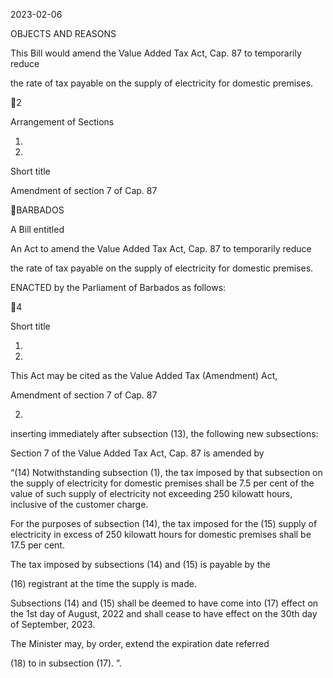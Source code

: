 2023-02-06

OBJECTS AND REASONS

This Bill would amend the Value Added Tax Act, Cap. 87 to temporarily reduce

the rate of tax payable on the supply of electricity for domestic premises.

2

Arrangement of Sections

1.

2.

Short title

Amendment of section 7 of Cap. 87

BARBADOS

A Bill entitled

An Act to amend the Value Added Tax Act, Cap. 87 to temporarily reduce

the rate of tax payable on the supply of electricity for domestic premises.

ENACTED by the Parliament of Barbados as follows:

4

Short title

1.
2023.

This  Act  may  be  cited  as  the  Value  Added  Tax  (Amendment)  Act,

Amendment of section 7 of Cap. 87

2.
inserting immediately after subsection (13), the following new subsections:

Section  7  of  the  Value  Added  Tax  Act,  Cap.  87  is  amended  by

“(14)
Notwithstanding  subsection  (1),  the  tax  imposed  by  that
subsection on the supply of electricity for domestic premises shall be
7.5 per cent of the value of such supply of electricity not exceeding 250
kilowatt hours, inclusive of the customer charge.

For  the  purposes  of  subsection  (14),  the  tax  imposed  for  the
(15)
supply  of  electricity  in  excess  of  250  kilowatt  hours  for  domestic
premises shall be 17.5 per cent.

The tax imposed by subsections (14) and (15) is payable by the

(16)
registrant at the time the supply is made.

Subsections  (14)  and  (15)  shall  be  deemed  to  have  come  into
(17)
effect on the 1st day of August, 2022 and shall cease to have effect on
the 30th day of September, 2023.

The Minister may, by order, extend the expiration date referred

(18)
to in subsection (17). ”.

